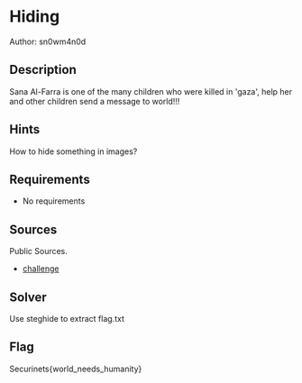 # Hiding

Author: sn0wm4n0d

## Description
Sana Al-Farra is one of the many children who were killed in 'gaza', help her and other children send a message to world!!!
## Hints
How to hide something in images?

## Requirements
- No requirements

## Sources
  Public Sources.
- [challenge](./Challenge/sana.jpeg)

## Solver
Use steghide to extract flag.txt

## Flag
Securinets{world_needs_humanity}

